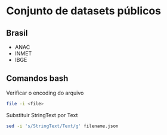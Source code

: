 # Conjunto de datasets públicos

## Brasil
- ANAC
- INMET
- IBGE 

## Comandos bash


Verificar o encoding do arquivo

```bash
file -i <file>
```

Substituir StringText por Text

```bash
sed -i 's/StringText/Text/g' filename.json
``` 
